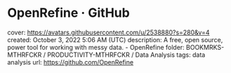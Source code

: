 # OpenRefine · GitHub

cover: https://avatars.githubusercontent.com/u/2538880?s=280&v=4
created: October 3, 2022 5:06 AM (UTC)
description: A free, open source, power tool for working with messy data. - OpenRefine
folder: BOOKMRKS-MTHRFCKR / PRODUCTIVITY-MTHRFCKR / Data Analysis
tags: data analysis
url: https://github.com/OpenRefine